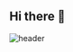 ## Hi there 👋

![header](https://capsule-render.vercel.app/api?type=cylinder&color=auto&height=300&section=header&text=JooBok's%20Github&fontSize=90)
